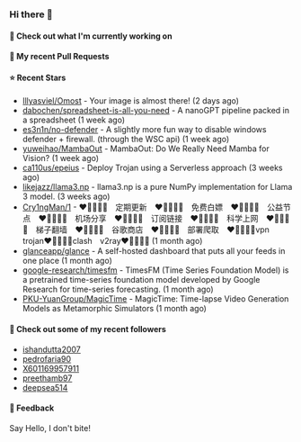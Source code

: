 ### Hi there 👋

#### 👷 Check out what I'm currently working on

#### 🔨 My recent Pull Requests


#### ⭐ Recent Stars

- [lllyasviel/Omost](https://github.com/lllyasviel/Omost) - Your image is almost there! (2 days ago)
- [dabochen/spreadsheet-is-all-you-need](https://github.com/dabochen/spreadsheet-is-all-you-need) - A nanoGPT pipeline packed in a spreadsheet (1 week ago)
- [es3n1n/no-defender](https://github.com/es3n1n/no-defender) - A slightly more fun way to disable windows defender &#43; firewall. (through the WSC api) (1 week ago)
- [yuweihao/MambaOut](https://github.com/yuweihao/MambaOut) - MambaOut: Do We Really Need Mamba for Vision? (1 week ago)
- [ca110us/epeius](https://github.com/ca110us/epeius) - Deploy Trojan using a Serverless approach (3 weeks ago)
- [likejazz/llama3.np](https://github.com/likejazz/llama3.np) - llama3.np is a pure NumPy implementation for Llama 3 model. (3 weeks ago)
- [Cry1ngMan/1](https://github.com/Cry1ngMan/1) - ❤💛💚💙💜　定期更新　❤💛💚💙💜　免费白嫖　❤💛💚💙💜　公益节点　❤💛💚💙💜　机场分享　❤💛💚💙💜　订阅链接　❤💛💚💙💜　科学上网　❤💛💚💙💜　梯子翻墙　❤💛💚💙💜　谷歌商店　❤💛💚💙💜　部署爬取　❤💛💚💙💜vpn　trojan❤💛💚💙💜clash　v2ray❤💛💚💙💜 (1 month ago)
- [glanceapp/glance](https://github.com/glanceapp/glance) - A self-hosted dashboard that puts all your feeds in one place (1 month ago)
- [google-research/timesfm](https://github.com/google-research/timesfm) - TimesFM (Time Series Foundation Model) is a pretrained time-series foundation model developed by Google Research for time-series forecasting. (1 month ago)
- [PKU-YuanGroup/MagicTime](https://github.com/PKU-YuanGroup/MagicTime) - MagicTime: Time-lapse Video Generation Models as Metamorphic Simulators (1 month ago)

#### 👯 Check out some of my recent followers

- [ishandutta2007](https://github.com/ishandutta2007)
- [pedrofaria90](https://github.com/pedrofaria90)
- [X601169957911](https://github.com/X601169957911)
- [preethamb97](https://github.com/preethamb97)
- [deepsea514](https://github.com/deepsea514)

#### 💬 Feedback

Say Hello, I don't bite!